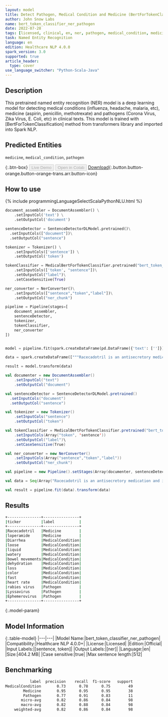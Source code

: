 ```yaml
---
layout: model
title: Detect Pathogen, Medical Condition and Medicine (BertForTokenClassifier)
author: John Snow Labs
name: bert_token_classifier_ner_pathogen
date: 2022-07-28
tags: [licensed, clinical, en, ner, pathogen, medical_condition, medicine, berfortokenclassification]
task: Named Entity Recognition
language: en
edition: Healthcare NLP 4.0.0
spark_version: 3.0
supported: true
article_header:
  type: cover
use_language_switcher: "Python-Scala-Java"
---
```


## Description

This pretrained named entity recognition (NER) model is a deep learning model for detecting medical conditions (influenza, headache, malaria, etc), medicine (aspirin, penicillin, methotrexate) and pathogens (Corona Virus, Zika Virus, E. Coli, etc) in clinical texts. This model is trained with [BertForTokenClassification] method from transformers library and imported into Spark NLP.

## Predicted Entities

`medicine`, `medical_condition`, `pathogen`

{:.btn-box}
<button class="button button-orange" disabled>Live Demo</button>
<button class="button button-orange" disabled>Open in Colab</button>
[Download](https://s3.amazonaws.com/auxdata.johnsnowlabs.com/clinical/models/bert_token_classifier_ner_pathogen_en_4.0.0_3.0_1659033806498.zip){:.button.button-orange.button-orange-trans.arr.button-icon}

## How to use



<div class="tabs-box" markdown="1">
{% include programmingLanguageSelectScalaPythonNLU.html %}

```python
document_assembler = DocumentAssembler() \
    .setInputCol('text') \
    .setOutputCol('document')

sentenceDetector = SentenceDetectorDLModel.pretrained()\
  .setInputCols(["document"])\
  .setOutputCol("sentence")

tokenizer = Tokenizer() \
    .setInputCols(['sentence']) \
    .setOutputCol('token')

tokenClassifier = MedicalBertForTokenClassifier.pretrained("bert_token_classifier_ner_pathogen", "en", "clinical/models")\
    .setInputCols(['token', "sentence"])\
    .setOutputCol("label")\
    .setCaseSensitive(True)

ner_converter = NerConverter()\
    .setInputCols(["sentence","token","label"])\
    .setOutputCol("ner_chunk")

pipeline = Pipeline(stages=[
    document_assembler,
    sentenceDetector, 
    tokenizer,
    tokenClassifier,
    ner_converter
])


model = pipeline.fit(spark.createDataFrame(pd.DataFrame({'text': ['']})))

data = spark.createDataFrame(["""Racecadotril is an antisecretory medication and it has better tolerability than loperamide. Diarrhea is the condition of having loose, liquid or watery bowel movements each day. Signs of dehydration often begin with loss of the normal stretchiness of the skin. This can progress to loss of skin color, a fast heart rate as it becomes more severe; while it has been speculated that rabies virus, Lyssavirus and Ephemerovirus could be transmitted through aerosols, studies have concluded that this is only feasible in limited conditions."""], StringType()).toDF("text")

result = model.transform(data)
```
```scala
val documenter = new DocumentAssembler() 
    .setInputCol("text") 
    .setOutputCol("document")

val sentenceDetector = SentenceDetectorDLModel.pretrained()
  .setInputCols("document")
  .setOutputCol("sentence")

val tokenizer = new Tokenizer()
    .setInputCols("sentence")
    .setOutputCol("token")

val tokenClassifier = MedicalBertForTokenClassifier.pretrained("bert_token_classifier_ner_pathogen", "en", "clinical/models")
    .setInputCols(Array("token", 'sentence'))
    .setOutputCol("label")\
    .setCaseSensitive(True)

val ner_converter = new NerConverter()
    .setInputCols(Array("sentence","token","label"))
    .setOutputCol("ner_chunk")

val pipeline = new Pipeline().setStages(Array(documenter, sentenceDetector, tokenizer, tokenClassifier, ner_converter))

val data = Seq(Array("Racecadotril is an antisecretory medication and it has better tolerability than loperamide. Diarrhea is the condition of having loose, liquid or watery bowel movements each day. Signs of dehydration often begin with loss of the normal stretchiness of the skin. This can progress to loss of skin color, a fast heart rate as it becomes more severe; while it has been speculated that rabies virus, Lyssavirus and Ephemerovirus could be transmitted through aerosols, studies have concluded that this is only feasible in limited conditions.")).toDS.toDF("text")

val result = pipeline.fit(data).transform(data)
```
</div>

## Results

```bash
+---------------+----------------+
|ticker         |label           |
+---------------+----------------+
|Racecadotril   |Medicine        |
|loperamide     |Medicine        |
|Diarrhea       |MedicalCondition|
|loose          |MedicalCondition|
|liquid         |MedicalCondition|
|watery         |MedicalCondition|
|bowel movements|MedicalCondition|
|dehydration    |MedicalCondition|
|loss           |MedicalCondition|
|color          |MedicalCondition|
|fast           |MedicalCondition|
|heart rate     |MedicalCondition|
|rabies virus   |Pathogen        |
|Lyssavirus     |Pathogen        |
|Ephemerovirus  |Pathogen        |
+---------------+----------------+
```

{:.model-param}
## Model Information

{:.table-model}
|---|---|
|Model Name:|bert_token_classifier_ner_pathogen|
|Compatibility:|Healthcare NLP 4.0.0+|
|License:|Licensed|
|Edition:|Official|
|Input Labels:|[sentence, token]|
|Output Labels:|[ner]|
|Language:|en|
|Size:|404.2 MB|
|Case sensitive:|true|
|Max sentence length:|512|

## Benchmarking

```bash
           label  precision    recall  f1-score   support
MedicalCondition       0.73      0.78      0.75        49
        Medicine       0.95      0.95      0.95        38
        Pathogen       0.77      0.91      0.83        11
       micro-avg       0.82      0.86      0.84        98
       macro-avg       0.82      0.88      0.84        98
    weighted-avg       0.82      0.86      0.84        98
```